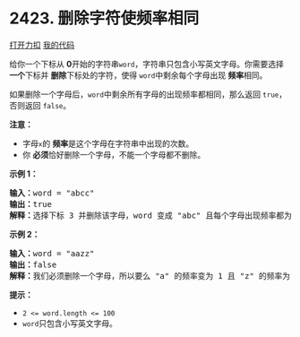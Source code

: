 # 2423. 删除字符使频率相同

[打开力扣](https://leetcode.cn/problems/remove-letter-to-equalize-frequency) [我的代码](2423.remove_letter_to_equalize_frequency.py)

给你一个下标从 <strong>0</strong>开始的字符串<code>word</code>，字符串只包含小写英文字母。你需要选择 <strong>一个</strong>下标并 <strong>删除</strong>下标处的字符，使得 <code>word</code>中剩余每个字母出现 <strong>频率</strong>相同。

如果删除一个字母后，<code>word</code>中剩余所有字母的出现频率都相同，那么返回 <code>true</code>，否则返回 <code>false</code>。

<strong>注意：</strong>

<ul>
	<li>字母<code>x</code>的 <strong>频率</strong><strong></strong>是这个字母在字符串中出现的次数。</li>
	<li>你 <strong>必须</strong>恰好删除一个字母，不能一个字母都不删除。</li>
</ul>



<strong>示例 1：</strong>

<pre><b>输入：</b>word = "abcc"
<b>输出：</b>true
<b>解释：</b>选择下标 3 并删除该字母，word 变成 "abc" 且每个字母出现频率都为 1 。
</pre>

<strong>示例 2：</strong>

<pre><b>输入：</b>word = "aazz"
<b>输出：</b>false
<b>解释：</b>我们必须删除一个字母，所以要么 "a" 的频率变为 1 且 "z" 的频率为 2 ，要么两个字母频率反过来。所以不可能让剩余所有字母出现频率相同。
</pre>



<strong>提示：</strong>

<ul>
	<li><code>2 <= word.length <= 100</code></li>
	<li><code>word</code>只包含小写英文字母。</li>
</ul>
